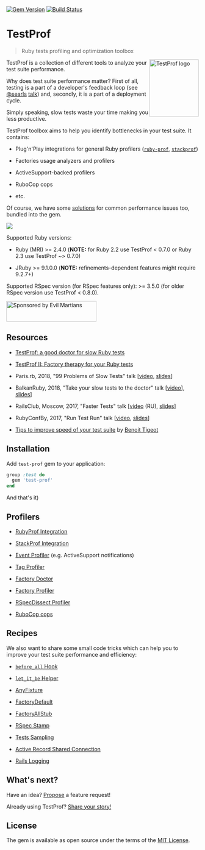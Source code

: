 [![Gem Version](https://badge.fury.io/rb/test-prof.svg)](https://rubygems.org/gems/test-prof) [![Build Status](https://travis-ci.org/palkan/test-prof.svg?branch=master)](https://travis-ci.org/palkan/test-prof)

# TestProf

> Ruby tests profiling and optimization toolbox

<img align="right" height="150" width="129"
     title="TestProf logo" class="home-logo" src="./assets/images/logo.svg">

TestProf is a collection of different tools to analyze your test suite performance.

Why does test suite performance matter? First of all, testing is a part of a developer's feedback loop (see [@searls](https://github.com/searls) [talk](https://vimeo.com/145917204)) and, secondly, it is a part of a deployment cycle.

Simply speaking, slow tests waste your time making you less productive.

TestProf toolbox aims to help you identify bottlenecks in your test suite. It contains:

- Plug'n'Play integrations for general Ruby profilers ([`ruby-prof`](https://github.com/ruby-prof/ruby-prof), [`stackprof`](https://github.com/tmm1/stackprof))

- Factories usage analyzers and profilers

- ActiveSupport-backed profilers

- RuboCop cops

- etc.

Of course, we have some [solutions](#recipes) for common performance issues too, bundled into the gem.

[![](./assets/images/coggle.png)](http://bit.ly/test-prof-map)

Supported Ruby versions:

- Ruby (MRI) >= 2.4.0 (**NOTE:** for Ruby 2.2 use TestProf < 0.7.0 or Ruby 2.3 use TestProf ~> 0.7.0)

- JRuby >= 9.1.0.0 (**NOTE:** refinements-dependent features might require 9.2.7+)

Supported RSpec version (for RSpec features only): >= 3.5.0 (for older RSpec version use TestProf < 0.8.0).

<a href="https://evilmartians.com/">
<img src="https://evilmartians.com/badges/sponsored-by-evil-martians.svg" alt="Sponsored by Evil Martians" width="236" height="54"></a>

## Resources

- [TestProf: a good doctor for slow Ruby tests](https://evilmartians.com/chronicles/testprof-a-good-doctor-for-slow-ruby-tests)

- [TestProf II: Factory therapy for your Ruby tests](https://evilmartians.com/chronicles/testprof-2-factory-therapy-for-your-ruby-tests-rspec-minitest)

- Paris.rb, 2018, "99 Problems of Slow Tests" talk [[video](https://www.youtube.com/watch?v=eDMZS_fkRtk), [slides](https://speakerdeck.com/palkan/paris-dot-rb-2018-99-problems-of-slow-tests)]

- BalkanRuby, 2018, "Take your slow tests to the doctor" talk [[video](https://www.youtube.com/watch?v=rOcrme82vC8)], [slides](https://speakerdeck.com/palkan/balkanruby-2018-take-your-slow-tests-to-the-doctor)]

- RailsClub, Moscow, 2017, "Faster Tests" talk [[video](https://www.youtube.com/watch?v=8S7oHjEiVzs) (RU), [slides](https://speakerdeck.com/palkan/railsclub-moscow-2017-faster-tests)]

- RubyConfBy, 2017, "Run Test Run" talk [[video](https://www.youtube.com/watch?v=q52n4p0wkIs), [slides](https://speakerdeck.com/palkan/rubyconfby-minsk-2017-run-test-run)]

- [Tips to improve speed of your test suite](https://medium.com/appaloosa-store-engineering/tips-to-improve-speed-of-your-test-suite-8418b485205c) by [Benoit Tigeot](https://github.com/benoittgt)

## Installation

Add `test-prof` gem to your application:

```ruby
group :test do
  gem 'test-prof'
end
```

And that's it)

## Profilers

- [RubyProf Integration](./ruby_prof.md)

- [StackProf Integration](./stack_prof.md)

- [Event Profiler](./event_prof.md) (e.g. ActiveSupport notifications)

- [Tag Profiler](./tag_prof.md)

- [Factory Doctor](./factory_doctor.md)

- [Factory Profiler](./factory_prof.md)

- [RSpecDissect Profiler](./rspec_dissect.md)

- [RuboCop cops](./rubocop.md)

## Recipes

We also want to share some small code tricks which can help you to improve your test suite performance and efficiency:

- [`before_all` Hook](./before_all.md)

- [`let_it_be` Helper](./let_it_be.md)

- [AnyFixture](./any_fixture.md)

- [FactoryDefault](./factory_default.md)

- [FactoryAllStub](./factory_all_stub.md)

- [RSpec Stamp](./rspec_stamp.md)

- [Tests Sampling](./tests_sampling.md)

- [Active Record Shared Connection](./active_record_shared_connection.md)

- [Rails Logging](./logging.md)

## What's next?

Have an idea? [Propose](https://github.com/palkan/test-prof/issues/new) a feature request!

Already using TestProf? [Share your story!](https://github.com/palkan/test-prof/issues/73)

## License

The gem is available as open source under the terms of the [MIT License](http://opensource.org/licenses/MIT).
